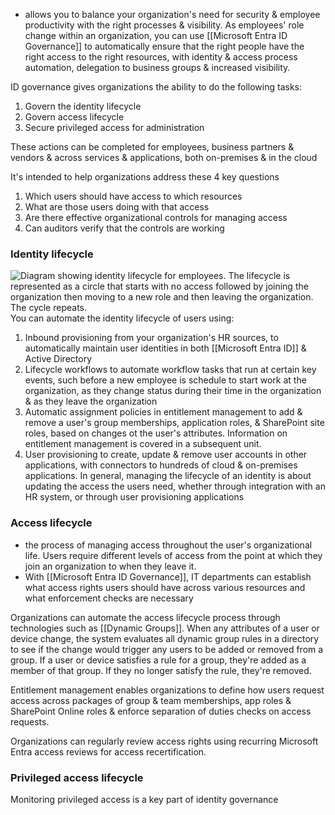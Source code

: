 - allows you to balance your organization's need for security & employee productivity with the right processes & visibility. As employees' role change within an organization, you can use [[Microsoft Entra ID Governance]] to automatically ensure that the right people have the right access to the right resources, with identity & access process automation, delegation to business groups & increased visibility.

ID governance gives organizations the ability to do the following tasks:
1. Govern the identity lifecycle
2. Govern access lifecycle
3. Secure privileged access for administration

These actions can be completed for employees, business partners & vendors & across services & applications, both on-premises & in the cloud

It's intended to help organizations address these 4 key questions
1. Which users should have access to which resources
2. What are those users doing with that access
3. Are there effective organizational controls for managing access
4. Can auditors verify that the controls are working
### Identity lifecycle
 ![Diagram showing identity lifecycle for employees. The lifecycle is represented as a circle that starts with no access followed by joining the organization then moving to a new role and then leaving the organization. The cycle repeats.](https://learn.microsoft.com/en-us/training/wwl-sci/describe-identity-protection-governance-capabilities/media/2-identify-lifecycle-management-v3.png)
You can automate the identity lifecycle of users using:
1. Inbound provisioning from your organization's HR sources, to automatically maintain user identities in both [[Microsoft Entra ID]] & Active Directory
2. Lifecycle workflows to automate workflow tasks that run at certain key events, such before a new employee is schedule to start work at the organization, as they change status during their time in the organization & as they leave the organization
3. Automatic assignment policies in entitlement management to add & remove a user's group memberships, application roles, & SharePoint site roles, based on changes ot the user's attributes. Information on entitlement management is covered in a subsequent unit.
4. User provisioning to create, update & remove user accounts in other applications, with connectors to hundreds of cloud & on-premises applications.
In general, managing the lifecycle of an identity is about updating the access the users need, whether through integration with an HR system, or through user provisioning applications
### Access lifecycle
- the process of managing access throughout the user's organizational life. Users require different levels of access from the point at which they join an organization to when they leave it.
- With [[Microsoft Entra ID Governance]], IT departments can establish what access rights users should have across various resources and what enforcement checks are necessary

Organizations can automate the access lifecycle process through technologies such as [[Dynamic Groups]]. When any attributes of a user or device change, the system evaluates all dynamic group rules in a directory to see if the change would trigger any users to be added or removed from a group. If a user or device satisfies a rule for a group, they're added as a member of that group. If they no longer satisfy the rule, they're removed.

Entitlement management enables organizations to define how users request access across packages of group & team memberships, app roles & SharePoint Online roles & enforce separation of duties checks on access requests.

Organizations can regularly review access rights using recurring Microsoft Entra access reviews for access recertification.
### Privileged access lifecycle
Monitoring privileged access is a key part of identity governance